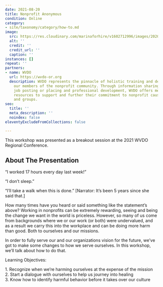 ```yaml
---
date: 2021-08-20
title: Nonprofit Anonymous
condition: Online
category:
- site/taxonomy/category/how-to.md
image:
  src: https://res.cloudinary.com/marinaforhire/v1602712996/images/2020/10/marina-two-tone-wall_bomuwr.webp
  alt: ''
  credit: ''
  credit_url: ''
  caption: ''
instances: []
repeat: ''
partners:
- name: WVDO
  url: https://wvdo-or.org
  description: WVDO represents the pinnacle of holistic training and development for
    our members of the nonprofit community. Through information sharing, networking,
    job posting or placing and professional development, WVDO offers members and organizations
    resources to support and further their commitment to nonprofit causes, services
    and groups.
seo:
  title: ''
  meta_description: ''
  noindex: false
eleventyExcludeFromCollections: false

---
```

This workshop was presented as a breakout session at the 2021 WVDO Regional Conference.

## About The Presentation

“I worked 17 hours every day last week!”

“I don’t sleep.”

“I’ll take a walk when this is done.” \[Narrator: It’s been 5 years since she said that.\]

How many times have you heard or said something like the statement’s above? Working in nonprofits can be extremely rewarding, seeing and being the change we want in the world is priceless. However, so many of us come from backgrounds where we or our work (or both) were undervalued, and as a result we carry this into the workplace and can be doing more harm than good. Both to ourselves and our missions.

In order to fully serve our and our organizations vision for the future, we’ve got to make some changes to how we serve ourselves. In this workshop, we’ll talk about how to do that.

Learning Objectives:

1\. Recognize when we’re harming ourselves at the expense of the mission  
2\. Start a dialogue with ourselves to help us journey into healing  
3\. Know how to identify harmful behavior before it takes over our culture

